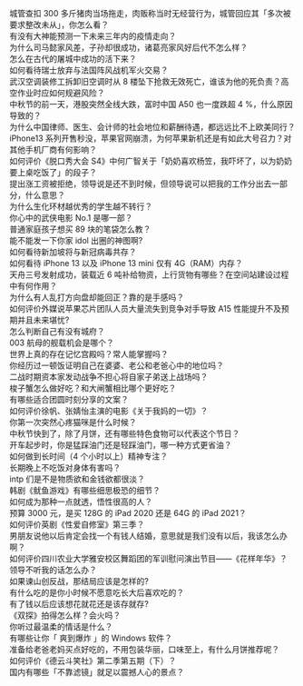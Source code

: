 城管查扣 300 多斤猪肉当场拖走，肉贩称当时无经营行为，城管回应其「多次被要求整改未从」，你怎么看？  
有没有大神能预测一下未来三年内的疫情走向？  
为什么司马懿家风差，子孙却很成功，诸葛亮家风好后代不怎么样？  
怎么在古代的屠城中成功的活下来？  
如何看待瑞士放弃与法国阵风战机军火交易？  
武汉空调装修工拆卸旧空调时从 8 楼坠下抢救无效死亡，谁该为他的死负责？高空作业时应如何规避风险？  
中秋节的前一天，港股突然全线大跌，富时中国 A50 也一度跌超 4 %，什么原因导致的？  
为什么中国律师、医生、会计师的社会地位和薪酬待遇，都远远比不上欧美同行？  
iPhone13 系列开售秒没，苹果官网崩溃，为何苹果新机还是有如此大号召力？对其他手机厂商有何影响？  
如何评价《脱口秀大会 S4》中何广智关于「奶奶喜欢杨笠，我吓坏了，以为奶奶要上桌吃饭了」的段子？  
提出涨工资被拒绝，领导说是还不到时候，但领导说可以把我的工作分出去一部分，什么意思？  
为什么生化环材越优秀的学生越不转行？  
你心中的武侠电影 No.1 是哪一部？  
普通家庭孩子想买 89 块的笔袋怎么教？  
能不能发一下你家 idol 出圈的神图啊?  
如何看待新加坡将与新冠病毒共存？  
如何看待 iPhone 13 以及 iPhone 13 mini  仅有 4G（RAM）内存？  
天舟三号发射成功，装载近 6 吨补给物资，上行货物有哪些？在空间站建设过程中有何作用？  
为什么有人乱打方向盘却能回正？靠的是手感吗？  
如何评价外媒说苹果芯片团队人员大量流失到竞争对手导致 A15 性能提升不及预期并且未来堪忧?  
怎么判断自己有没有城府？  
003 航母的舰载机会是哪个？  
世界上真的存在记忆宫殿吗？常人能掌握吗？  
你经历过一顿饭证明自己在婆婆、老公和老爸心中的地位吗？  
二战时期资本家发动战争不担心将自家子弟送上战场吗？  
梭子蟹怎么做好吃？和大闸蟹相比哪个更好吃？  
有哪些适合团圆时刻分享的文案？  
如何评价徐帆、张婧怡主演的电影《关于我妈的一切》？  
你第一次突然心疼猫咪是什么时候？  
中秋节快到了，除了月饼，还有哪些特色食物可以代表这个节日？  
开车起步时，你是猛踩油门还是轻踩油门，哪一种方式更省油？  
如何做到长时间（4 个小时以上）精神专注？  
长期晚上不吃饭对身体有害吗？  
intp 们是不是物质欲和金钱欲都很淡？  
韩剧《鱿鱼游戏》有哪些细思极恐的细节？  
如何成为那种一点就透，悟性很高的人？  
预算 3000 元，是买 128G 的 iPad 2020 还是 64G 的 iPad 2021？  
如何评价英剧《性爱自修室》第三季？  
男朋友说他以后肯定会找一个有钱人结婚，意思就是我们没有以后，我该怎么办啊？  
如何评价四川农业大学雅安校区舞蹈团的军训慰问演出节目——《花样年华》？  
领导不听我的话怎么办？  
如果谏山创反战，那结局应该是怎样的?  
有什么吃的是你小时候不愿意吃长大后喜欢吃的？  
有了钱以后应该想花就花还是该存就存?  
《双探》拍得怎么样？会火吗？  
你听过最温柔的情话是什么？  
有哪些让你「 爽到爆炸 」的 Windows 软件？  
准备给老爸老妈买点好吃的，不用包装华丽，口味至上，有什么月饼推荐呢？  
如何评价《德云斗笑社》第二季第五期（下）？  
国内有哪些「不靠滤镜」就足以震撼人心的景点？  
